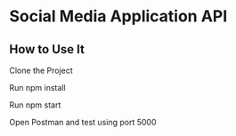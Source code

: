 
# Social Media Application API 

## How to Use It

Clone the Project

Run npm install

Run npm start

Open Postman and test using port 5000
